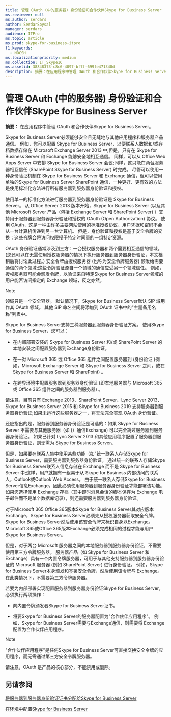 ```yaml
---
title: 管理 OAuth (中的服务器) 身份验证和合作伙伴Skype for Business Server
ms.reviewer: null
ms.author: serdars
author: SerdarSoysal
manager: serdars
audience: ITPro
ms.topic: article
ms.prod: skype-for-business-itpro
f1.keywords:
  - NOCSH
ms.localizationpriority: medium
ms.collection: IT_Skype16
ms.assetid: 38848373-c8c6-4097-bf7f-699fe471348d
description: 摘要：在应用程序中管理 OAuth 和合作伙伴Skype for Business Server。
---
```


# <a name="manage-server-to-server-authentication-oauth-and-partner-applications-in-skype-for-business-server"></a>管理 OAuth (中的服务器) 身份验证和合作伙伴Skype for Business Server
 
**摘要：** 在应用程序中管理 OAuth 和合作伙伴Skype for Business Server。
  
Skype for Business Server必须能够安全且无缝地与其他应用程序和服务器产品通信。 例如，您可以配置 Skype for Business Server，以便联系人数据和/或存档数据存储在 Microsoft Exchange Server 2013 中;但是，只有在 Skype for Business Server 和 Exchange 能够安全地相互通信。 同样，可以从 Office Web Apps Server 中安排 Skype for Business Server 会议;同样，这只能在两台服务器相互信任 (SharePoint Skype for Business Server) 时完成。 尽管可以使用一种身份验证机制在 Skype for Business Server 和 Exchange 通信，但可以使用单独的Skype for Business Server SharePoint 通信，一种更好、更有效的方法是使用标准化方法进行所有服务器到服务器身份验证和授权。
  
使用单一的标准化方法进行服务器到服务器身份验证是 Skype for Business Server。 从 Office Server 2013 版本开始，Skype for Business Server (以及其他 Microsoft Server 产品（包括 Exchange Server 和 SharePoint Server) ）支持用于服务器到服务器身份验证和授权的 OAuth (Open Authorization) 协议。 使用 OAuth，这是一种由许多主要网站使用的标准授权协议，用户凭据和密码不会从一台计算机传递到另一台计算机。 但是，身份验证和授权是基于安全令牌的交换；这些令牌会将访问权限授予特定时间量的一组特定资源。
  
OAuth 身份验证通常涉及到三方：一台授权服务器和两个需要相互通信的领域。  (您还可以在无需使用授权服务器的情况下执行服务器到服务器身份验证，本文档稍后将讨论此过程。) 安全令牌由授权服务器 (也称为安全令牌服务器) 颁发给需要通信的两个领域;这些令牌验证源自一个领域的通信应受另一个领域信任。 例如，授权服务器可能会颁发令牌，以验证来自特定Skype for Business Server领域的用户能否访问指定的 Exchange 领域，反之亦然。
  
> [!NOTE]
> 领域只是一个安全容器。 默认情况下，Skype for Business Server默认 SIP 域用作其 OAuth 领域。 其他 SIP 命名空间将添加到 OAuth 证书中的"主题备用名称"列表中。 
  
Skype for Business Server支持三种服务器到服务器身份验证方案。 使用Skype for Business Server，您可以：
  
- 在内部部署安装的 Skype for Business Server 和/或 SharePoint Server 的本地安装之间配置服务器到Exchange身份验证。
    
- 在一对 Microsoft 365 或 Office 365 组件之间配置服务器到 (身份验证 (例如，Microsoft Exchange Server 和 Skype for Business Server 之间，或在 Skype for Business Server 和 SharePoint) 。
    
- 在跨界环境中配置服务器到服务器身份验证 (即本地服务器与 Microsoft 365 或 Office 365 组件之间的服务器到服务器) 。
    
请注意，目前只有 Exchange 2013、SharePoint Server、Lync Server 2013、Skype for Business Server 2015 和 Skype for Business 2019 支持服务器到服务器身份验证;如果未运行这些服务器之一，将无法完全实现 OAuth 身份验证。
  
还应指出的是，服务器到服务器身份验证是可选的：如果 Skype for Business Server 不需要与其他服务器（如 (）通信Exchange) 可以完全跳过服务器到服务器身份验证。 如果已针对 Lync Server 2013 和其他应用程序配置了服务器到服务器身份验证，则无需为 Skype for Business Server。 
  
但是，如果要在联系人集中使用某些功能（如"统一联系人存储Skype for Business Server，需要服务器到服务器身份验证。 通过统一的联系人存储Skype for Business Server联系人信息存储在 Exchange 而不是 Skype for Business Server 中;这样，用户就拥有一组易于从 Skype for Business 内部访问的联系人，Outlook或Outlook Web Access。 由于统一联系人存储Skype for Business Server信息Exchange，因此必须使用服务器到服务器身份验证才能部署该功能。 如果您选择使用 Exchange 存档（其中即时消息会话的脚本保存为 Exchange 电子邮件而不是单个数据库记录），则还需要服务器到服务器身份验证。
  
对于Microsoft 365 Office 365版本Skype for Business Server其对应版本Exchange，Skype for Business Server必须先从授权服务器获取安全令牌。 Skype for Business Server然后使用该安全令牌来标识自身以Exchange。 Microsoft 365或Office 365版本Exchange必须完成相同的过程才能与用户Skype for Business Server。
  
但是，对于两台 Microsoft 服务器之间的本地服务器到服务器身份验证，不需要使用第三方令牌服务器。 服务器产品（如 Skype for Business Server 和 Exchange）具有一个内置令牌服务器，可用于与其他支持服务器到服务器身份验证的 Microsoft 服务器 (例如 SharePoint Server) 进行身份验证。 例如，Skype for Business Server本身颁发和签署安全令牌，然后使用该令牌与 Exchange。 在此类情况下，不需要第三方令牌服务器。
  
若要为内部部署实现配置服务器到服务器身份验证Skype for Business Server，必须执行两项操作：
  
- 向内置令牌颁发者Skype for Business Server证书。
    
- 将要Skype for Business Server的服务器配置为"合作伙伴应用程序"。 例如，Skype for Business Server需要与Exchange通信，则需要将 Exchange配置为合作伙伴应用程序。
    
> [!NOTE]
> "合作伙伴应用程序"是任何Skype for Business Server可直接交换安全令牌的应用程序，而无需通过第三方安全令牌服务器。 
  
请注意，OAuth 是产品的核心部分，不能禁用或删除。
  
## <a name="see-also"></a>另请参阅

[将服务器到服务器身份验证证书分配给Skype for Business Server](assign-a-server-to-server-certificate.md)
  
[在环境中配置Skype for Business Server](configure-a-hybrid-environment.md)
